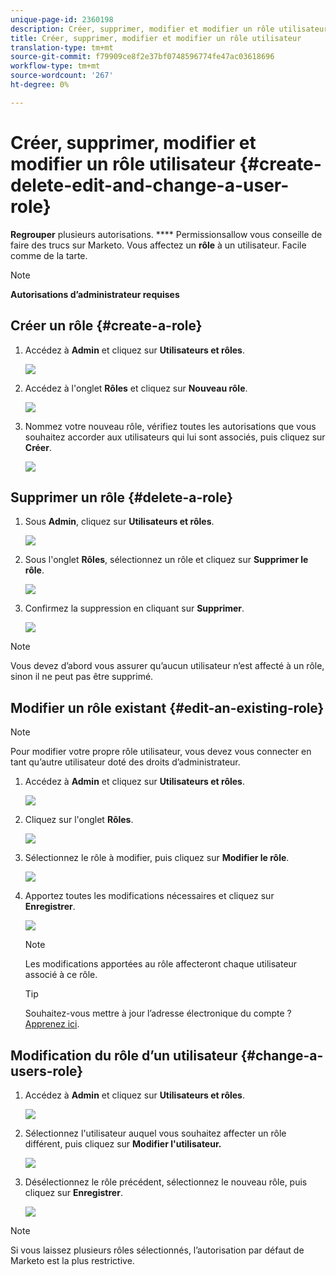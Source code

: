 ```yaml
---
unique-page-id: 2360198
description: Créer, supprimer, modifier et modifier un rôle utilisateur - Documents marketing - Documentation du produit
title: Créer, supprimer, modifier et modifier un rôle utilisateur
translation-type: tm+mt
source-git-commit: f79909ce8f2e37bf0748596774fe47ac03618696
workflow-type: tm+mt
source-wordcount: '267'
ht-degree: 0%

---
```



# Créer, supprimer, modifier et modifier un rôle utilisateur {#create-delete-edit-and-change-a-user-role}

**Regrouper** plusieurs autorisations. **** Permissionsallow vous conseille de faire des trucs sur Marketo. Vous affectez un **rôle** à un utilisateur. Facile comme de la tarte.

>[!NOTE]
>
>**Autorisations d’administrateur requises**

## Créer un rôle {#create-a-role}

1. Accédez à **Admin** et cliquez sur **Utilisateurs et rôles**.

   ![](assets/image2014-9-16-13-3a29-3a48.png)

1. Accédez à l&#39;onglet **Rôles** et cliquez sur **Nouveau rôle**.

   ![](assets/image2014-9-16-13-3a30-3a0.png)

1. Nommez votre nouveau rôle, vérifiez toutes les autorisations que vous souhaitez accorder aux utilisateurs qui lui sont associés, puis cliquez sur **Créer**.

   ![](assets/image2014-9-16-13-3a31-3a19.png)

## Supprimer un rôle {#delete-a-role}

1. Sous **Admin**, cliquez sur **Utilisateurs et rôles**.

   ![](assets/image2014-9-16-13-3a31-3a42.png)

1. Sous l&#39;onglet **Rôles**, sélectionnez un rôle et cliquez sur **Supprimer le rôle**.

   ![](assets/image2014-9-16-13-3a31-3a56.png)

1. Confirmez la suppression en cliquant sur **Supprimer**.

   ![](assets/image2014-9-16-13-3a32-3a25.png)

>[!NOTE]
>
>Vous devez d’abord vous assurer qu’aucun utilisateur n’est affecté à un rôle, sinon il ne peut pas être supprimé.

## Modifier un rôle existant {#edit-an-existing-role}

>[!NOTE]
>
>Pour modifier votre propre rôle utilisateur, vous devez vous connecter en tant qu’autre utilisateur doté des droits d’administrateur.

1. Accédez à **Admin** et cliquez sur **Utilisateurs et rôles**.

   ![](assets/image2014-9-16-13-3a34-3a2.png)

1. Cliquez sur l&#39;onglet **Rôles**.

   ![](assets/image2014-9-16-13-3a34-3a22.png)

1. Sélectionnez le rôle à modifier, puis cliquez sur **Modifier le rôle**.

   ![](assets/image2014-9-16-13-3a34-3a37.png)

1. Apportez toutes les modifications nécessaires et cliquez sur **Enregistrer**.

   ![](assets/image2014-9-16-13-3a35-3a16.png)

   >[!NOTE]
   >
   >Les modifications apportées au rôle affecteront chaque utilisateur associé à ce rôle.

   >[!TIP]
   >
   >Souhaitez-vous mettre à jour l’adresse électronique du compte ? [Apprenez ici](/help/marketo/product-docs/administration/settings/edit-account-settings.md).

## Modification du rôle d’un utilisateur {#change-a-users-role}

1. Accédez à **Admin** et cliquez sur **Utilisateurs et rôles**.

   ![](assets/image2014-9-16-13-3a35-3a49.png)

1. Sélectionnez l&#39;utilisateur auquel vous souhaitez affecter un rôle différent, puis cliquez sur **Modifier l&#39;utilisateur.**

   ![](assets/image2014-9-16-13-36-8.png)

1. Désélectionnez le rôle précédent, sélectionnez le nouveau rôle, puis cliquez sur **Enregistrer**.

   ![](assets/image2014-9-16-13-3a36-3a35.png)

>[!NOTE]
>
>Si vous laissez plusieurs rôles sélectionnés, l’autorisation par défaut de Marketo est la plus restrictive.
